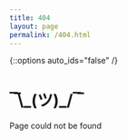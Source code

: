 ```yaml
---
title: 404
layout: page
permalink: /404.html
---
```


{::options auto_ids="false" /}

# ‾̅\\\_(ツ)\_/‾̅

Page could not be found
